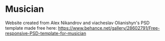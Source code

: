 # Musician
Website created from Alex Nikandrov and viacheslav Olianishyn's PSD template made free here: https://www.behance.net/gallery/28602791/Free-responsive-PSD-template-for-musician
